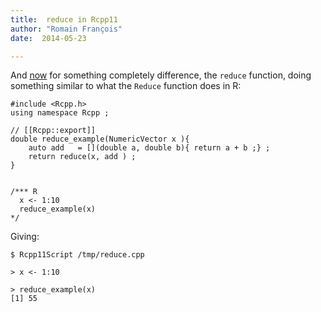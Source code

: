```yaml
---
title:  reduce in Rcpp11
author: "Romain François"
date:  2014-05-23

---
```


<div class="post-content">
<p>And <a href="https://web.archive.org/web/20140528031555/https://github.com/Rcpp11/Rcpp11/commit/047e961f1e205b51a8e4f1766f8da3eb6ae07de8">now</a> for something completely difference, the <code>reduce</code> function, doing something similar to what the <code>Reduce</code> function does in R: </p>

<pre><code class="cpp">#include &lt;Rcpp.h&gt;
using namespace Rcpp ;

// [[Rcpp::export]]
double reduce_example(NumericVector x ){  
    auto add   = [](double a, double b){ return a + b ;} ;
    return reduce(x, add ) ;
}


/*** R
  x &lt;- 1:10
  reduce_example(x)
*/
</code></pre>

<p>Giving: </p>

<pre><code class="txt">$ Rcpp11Script /tmp/reduce.cpp

&gt; x &lt;- 1:10

&gt; reduce_example(x)
[1] 55
</code></pre>
</div>
